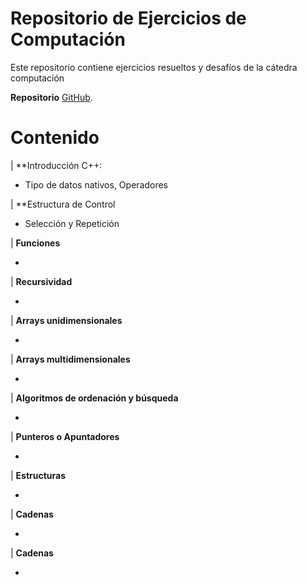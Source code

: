 # Repositorio de Ejercicios de Computación

Este repositorio contiene ejercicios resueltos y desafíos de la cátedra computación 

**Repositorio** [GitHub](https://github.com/diegostaPy/compuFiuna).



# Contenido

| **Introducción C++:<ul><li>Tipo de datos nativos, Operadores </ul>
| **Estructura de Control<ul><li> Selección y Repetición</ul>
| **Funciones**<ul><li></ul>
| **Recursividad**<ul><li></ul>
| **Arrays unidimensionales**<ul><li></ul>
| **Arrays multidimensionales**<ul><li></ul>
| **Algoritmos de ordenación y búsqueda**<ul><li></ul>
| **Punteros o Apuntadores**<ul><li></ul>
| **Estructuras**<ul><li></ul>
| **Cadenas**<ul><li></ul>
| **Cadenas**<ul><li></ul>
